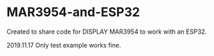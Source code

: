 # MAR3954-and-ESP32
Created to share code for DISPLAY MAR3954 to work with an ESP32.

2019.11.17
Only test example works fine.
